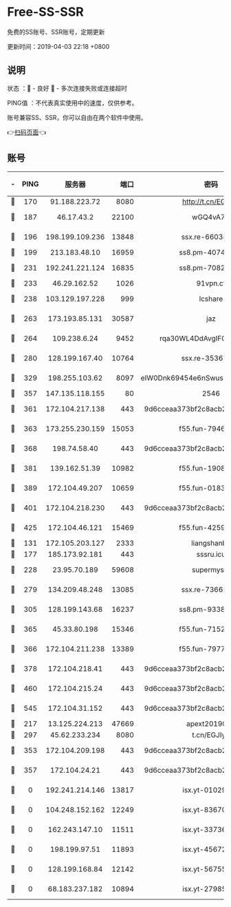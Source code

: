 # Free-SS-SSR

免费的SS账号、SSR账号，定期更新

更新时间：2019-04-03 22:18 +0800

## 说明

状态     ：🙂 - 良好 🙁 - 多次连接失败或连接超时

PING值   ：不代表真实使用中的速度，仅供参考。

账号兼容SS、SSR，你可以自由在两个软件中使用。

👉[扫码页面](https://liesauer.github.io/Free-SS-SSR/)👈

## 账号

|-|PING|服务器|端口|密码|加密方式|区域|
|:----:|:----:|:-----:|-----:|:----:|:----:|:----:|
|🙂|170|91.188.223.72|8080|http://t.cn/EGJIyrl|rc4-md5|RU|
|🙂|187|46.17.43.2|22100|wGQ4vA7D|aes-256-gcm|RU|
|🙂|196|198.199.109.236|13848|ssx.re-66038086|aes-256-cfb|US|
|🙂|199|213.183.48.10|16959|ss8.pm-40746031|rc4-md5|RU|
|🙂|231|192.241.221.124|16835|ss8.pm-70821734|aes-256-cfb|US|
|🙂|233|46.29.162.52|1026|91vpn.cf|rc4-md5|RU|
|🙂|238|103.129.197.228|999|lcshare|aes-256-cfb|US|
|🙂|263|173.193.85.131|30587|jaz|aes-256-cfb|US|
|🙂|264|109.238.6.24|9452|rqa30WL4DdAvgIFG6Fs3znzTa|aes-256-cfb|FR|
|🙂|280|128.199.167.40|10764|ssx.re-35367150|aes-256-cfb|SG|
|🙂|329|198.255.103.62|8097|eIW0Dnk69454e6nSwuspv9DmS201tQ0D|aes-256-cfb|US|
|🙂|357|147.135.118.155|80|2546|chacha20|US|
|🙂|361|172.104.217.138|443|9d6cceaa373bf2c8acb22e60b6a58be6|aes-256-cfb|US|
|🙂|363|173.255.230.159|15053|f55.fun-79461545|aes-256-cfb|US|
|🙂|368|198.74.58.40|443|9d6cceaa373bf2c8acb22e60b6a58be6|aes-256-cfb|US|
|🙂|381|139.162.51.39|10982|f55.fun-19086456|aes-256-cfb|SG|
|🙂|389|172.104.49.207|10659|f55.fun-01831291|aes-256-cfb|SG|
|🙂|401|172.104.218.230|443|9d6cceaa373bf2c8acb22e60b6a58be6|aes-256-cfb|US|
|🙂|425|172.104.46.121|15469|f55.fun-42596050|aes-256-cfb|SG|
|🙂|131|172.105.203.127|2333|liangshanbo|chacha20|JP|
|🙂|177|185.173.92.181|443|sssru.icu|rc4-md5|RU|
|🙂|228|23.95.70.189|59608|supermyssr|chacha20-ietf|US|
|🙂|279|134.209.48.248|13085|ssx.re-73665624|aes-256-cfb|US|
|🙂|305|128.199.143.68|16237|ss8.pm-93382956|aes-256-cfb|SG|
|🙂|365|45.33.80.198|15346|f55.fun-71521977|aes-256-cfb|US|
|🙂|366|172.104.211.238|13389|f55.fun-79775139|aes-256-cfb|US|
|🙂|378|172.104.218.41|443|9d6cceaa373bf2c8acb22e60b6a58be6|aes-256-cfb|US|
|🙂|460|172.104.215.24|443|9d6cceaa373bf2c8acb22e60b6a58be6|aes-256-cfb|US|
|🙂|545|172.104.31.152|443|9d6cceaa373bf2c8acb22e60b6a58be6|aes-256-cfb|US|
|🙁|217|13.125.224.213|47669|apext2019001|chacha20|KR|
|🙁|297|45.62.233.234|8080|t.cn/EGJIyrl|rc4-md5|CA|
|🙁|353|172.104.209.198|443|9d6cceaa373bf2c8acb22e60b6a58be6|aes-256-cfb|US|
|🙁|357|172.104.24.21|443|9d6cceaa373bf2c8acb22e60b6a58be6|aes-256-cfb|US|
|🙁|0|192.241.214.146|13817|isx.yt-01029416|aes-256-cfb|US|
|🙁|0|104.248.152.162|12249|isx.yt-83670895|aes-256-cfb|SG|
|🙁|0|162.243.147.10|11511|isx.yt-33736673|aes-256-cfb|US|
|🙁|0|198.199.97.51|11893|isx.yt-45672617|aes-256-cfb|US|
|🙁|0|128.199.168.84|12142|isx.yt-56755881|aes-256-cfb|SG|
|🙁|0|68.183.237.182|10894|isx.yt-27985079|aes-256-cfb|SG|
